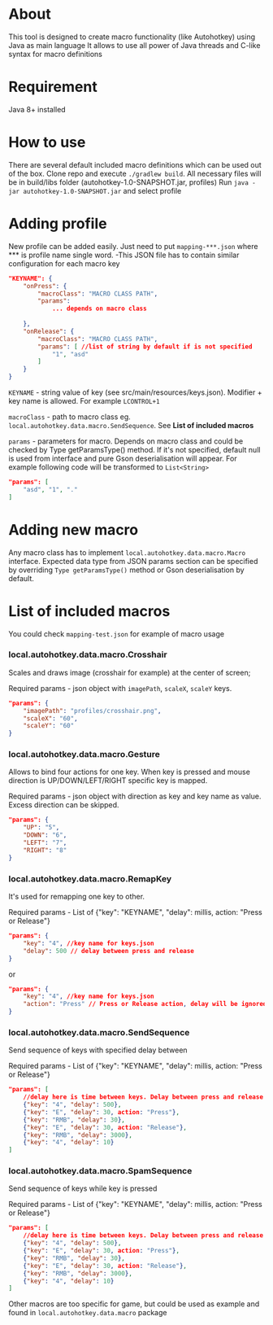 # **About**
This tool is designed to create macro functionality (like Autohotkey) using Java as main language
It allows to use all power of Java threads and C-like syntax for macro definitions

# **Requirement**
Java 8+ installed

# **How to use**
There are several default included macro definitions which can be used out of the box.
Clone repo and execute `./gradlew build`. All necessary files will be in build/libs folder (autohotkey-1.0-SNAPSHOT.jar, profiles)
Run `java -jar autohotkey-1.0-SNAPSHOT.jar` and select profile

# **Adding profile**
New profile can be added easily. Just need to put `mapping-***.json` where *** is profile name single word. 
-This JSON file has to contain similar configuration for each macro key

```json
"KEYNAME": {
    "onPress": {
        "macroClass": "MACRO CLASS PATH",
        "params": 
            ... depends on macro class
        
    },
    "onRelease": {
        "macroClass": "MACRO CLASS PATH",
        "params": [ //list of string by default if is not specified
            "1", "asd"
        ]
    }
}
```
`KEYNAME` - string value of key (see src/main/resources/keys.json). Modifier + key name is allowed. For example `LCONTROL+1`

`macroClass` - path to macro class eg. `local.autohotkey.data.macro.SendSequence`. See **List of included macros**

`params` - parameters for macro. Depends on macro class and could be checked by Type getParamsType() method. 
If it's not specified, default null is used from interface and pure Gson deserialisation will appear. 
For example following code will be transformed to `List<String>`
```json
"params": [
    "asd", "1", "."
]
```

# **Adding new macro**

Any macro class has to implement `local.autohotkey.data.macro.Macro` interface.
Expected data type from JSON params section can be specified by overriding `Type getParamsType()` method or Gson deserialisation by default.

# **List of included macros**

You could check `mapping-test.json` for example of macro usage

### local.autohotkey.data.macro.Crosshair

Scales and draws image (crosshair for example) at the center of screen; 

Required params - json object with `imagePath`, `scaleX`, `scaleY` keys.
```json
"params": {
    "imagePath": "profiles/crosshair.png",
    "scaleX": "60",
    "scaleY": "60"
}
```

### local.autohotkey.data.macro.Gesture
Allows to bind four actions for one key. When key is pressed and mouse direction is UP/DOWN/LEFT/RIGHT specific key is mapped.

Required params - json object with direction as key and key name as value.
Excess direction can be skipped.
```json
"params": {
    "UP": "5",
    "DOWN": "6",
    "LEFT": "7",
    "RIGHT": "8"
}
```

### local.autohotkey.data.macro.RemapKey
It's used for remapping one key to other. 

Required params - List of {"key": "KEYNAME", "delay": millis, action: "Press or Release"}
```json
"params": {
    "key": "4", //key name for keys.json
    "delay": 500 // delay between press and release
}
```
or
```json
"params": {
    "key": "4", //key name for keys.json
    "action": "Press" // Press or Release action, delay will be ignored
}
```


### local.autohotkey.data.macro.SendSequence
Send sequence of keys with specified delay between

Required params - List of {"key": "KEYNAME", "delay": millis, action: "Press or Release"}
```json
"params": [
    //delay here is time between keys. Delay between press and release is constant 64 ms
    {"key": "4", "delay": 500},
    {"key": "E", "delay": 30, action: "Press"},
    {"key": "RMB", "delay": 30},
    {"key": "E", "delay": 30, action: "Release"},
    {"key": "RMB", "delay": 3000},
    {"key": "4", "delay": 10}
]
```

### local.autohotkey.data.macro.SpamSequence
Send sequence of keys while key is pressed

Required params - List of {"key": "KEYNAME", "delay": millis, action: "Press or Release"}
```json
"params": [
    //delay here is time between keys. Delay between press and release is constant 64 ms
    {"key": "4", "delay": 500}, 
    {"key": "E", "delay": 30, action: "Press"},
    {"key": "RMB", "delay": 30},
    {"key": "E", "delay": 30, action: "Release"},
    {"key": "RMB", "delay": 3000},
    {"key": "4", "delay": 10}
]
```
Other macros are too specific for game, but could be used as example and found in `local.autohotkey.data.macro` package
